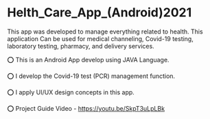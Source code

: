 # Helth_Care_App_(Android)2021

This app was developed to manage everything related to health. This application Can be used for medical channeling, Covid-19 testing, laboratory testing, pharmacy, and delivery services.

⭕ This is an Android App develop using JAVA Language.

⭕ I develop the Covid-19 test (PCR) management function.

⭕ I apply UI/UX design concepts in this app.

⭕ Project Guide Video - https://youtu.be/SkpT3uLpLBk
